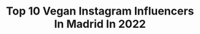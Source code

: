 ---
title: Top 10 Vegan Instagram Influencers In Madrid In 2022
description: >-
  Find top vegan Instagram influencers in Madrid in 2022. Most popular hashtags: #vegan #madrid #foodporn.
platform: Instagram
hits: 45
text_top: Identify the top-rated Instagram influencers on inBeat.
text_bottom: Our database has 45 Instagram influencers like this in Madrid, Spain for you to pitch.
profiles:
  - username: "albertolancha"
    fullname: >-
      Alberto Lancha
    bio: >-
      🌱 Vegano 📸 Comparto mi comida 🌍 Madrid 📩 albertolancha@nativetalents.es
    location: "Spain"
    followers: 53323
    engagement: 248
    commentsToLikes: 0.039261
    id: ck6tm1buo70ga0j71t392ibzd
    verified: false
    hashtags: "#veganism, #handmade, #delicious, #healthy"
  - username: "deardiaryblog"
    fullname: >-
      Marta Martín
    bio: >-
      🐮 Vegan 🐷 🏠 Madrid 📩 Email: deardiaryfashion@gmail.com 🎥Youtube: DearDiaryBlog ⬇️⬇️
    location: "Spain"
    followers: 183856
    engagement: 726
    commentsToLikes: 0.011436
    id: ck5c30i0vycqg0i11wvbdgum0
    verified: false
    hashtags: "#mbfwmadrid, #ponstranslator, #vocabularytrainer, #ad"
  - username: "eliuseche"
    fullname: >-
      Elizabeth Useche
    bio: >-
      Made in Venezuela 🌱 Vegan 🐾 📍Madrid
    location: "Spain"
    followers: 19124
    engagement: 405
    commentsToLikes: 0.012999
    id: ck6uaz4lz6je00j71qpzqeilz
    verified: false
    hashtags: "#love, #mipez, #squad, #justforpizzalovers"
  - username: "portimismo"
    fullname: >-
      Portimismo (Jen) 👩🏻♻️
    bio: >-
      ❤Comida Real, Fácil y #healthy 👪Mamá #japanlover ✈️FAN de VIAJES diferentes 💌Colaboración 🤗Haciendo familia en #instagram 💪Piens@➕ #comidaestrellada
    location: "Spain"
    followers: 8583
    engagement: 689
    commentsToLikes: 0.421526
    id: ckapcpw254q4w0i78s6ozn6k6
    verified: false
    hashtags: "#mamamolona, #challenging, #singluten, #foodart"
  - username: "vegan_nia"
    fullname: >-
      Stefania Isabel
    bio: >-
      Como libros y plantas, pero no animales. . 📍 Madrid 🇻🇪🇪🇸 📸 YouTube: Vegan Nia
    location: "Spain"
    followers: 45965
    engagement: 249
    commentsToLikes: 0.052930
    id: ckap1rkyjvtjj0i78o1mfjd9a
    verified: false
    hashtags: "#tb"
  - username: "pilotalba"
    fullname: >-
      Alba
    bio: >-
      • #Pilot B737👩🏻‍✈️ • 🌱 based 🧘🏼Fitness lover. #Aviation enthusiast. Made in Barcelona.✨ 💌 albamangado@gmail.com
    location: "Spain"
    followers: 33871
    engagement: 296
    commentsToLikes: 0.030071
    id: ck0twclqmewa20i19f0iv9v8j
    verified: false
    hashtags: "#pilotalba, #pilotlife, #pilotlifestyle, #naturephotography"
  - username: "sara_buzon"
    fullname: >-
      Sara Buzón
    bio: >-
      Luz, textura y sabor. ❤️♥️♥️ Fotógrafa y estilista gastronómica. info@sarabuzon.com . @sarabuzon_retratos
    location: "Spain"
    followers: 25722
    engagement: 637
    commentsToLikes: 0.123556
    id: ck6tmic507wl00j7189kwukn9
    verified: false
    hashtags: "#sarabuzon, #foodmadrid, #foodporn, #foodstyle"
  - username: "joselu_zapata"
    fullname: >-
      JOSELU ZAPATA
    bio: >-
      🌱 Plant Based 📍 Madrid ✨ @nuenem
    location: "Spain"
    followers: 17633
    engagement: 499
    commentsToLikes: 0.083656
    id: ck15u9353m0w70i19xler85y2
    verified: false
    hashtags: "#retratofotografico, #sesiondefotos, #recetassaludables, #retrato"
  - username: "loleetavonvil"
    fullname: >-
      Loleeta - ella/she/her
    bio: >-
      👠 Vintage - Punk Rockabilly 🐰 Salud mental y mi vida 🍃 Vegan 👗 Estilista y pro MUAH @wloleeta 📍Madrid 📥 loleetawho@gmail.com
    location: "Spain"
    followers: 8403
    engagement: 719
    commentsToLikes: 0.039719
    id: ckap2oowmznzw0i78tbt25p6v
    verified: false
    hashtags: "#hollywoodflawlessfilter, #xovinyl, #snapshadows, #lolitaporvidapalette"
  - username: "caroline_caroline_blg"
    fullname: >-
      C A R O L
    bio: >-
      👠Fashion 💄Beauty 🌍Traveller 🐶Dog lover 💃Dancer ✏️Teacher 🍜foodie 📍Madrid Descuento 15% @shein SMA88 Colaboraciones MD omail
    location: "Spain"
    followers: 43892
    engagement: 188
    commentsToLikes: 0.046015
    id: ck5zywk34anmu0i14bwklxlxy
    verified: false
    hashtags: "#sheinlook, #cuidadopiel, #zarajeans, #photography"
---
